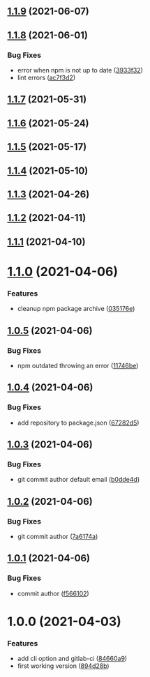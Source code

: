 ## [1.1.9](https://gitlab.com/hiryus-utils/gardener/compare/v1.1.8...v1.1.9) (2021-06-07)

## [1.1.8](https://gitlab.com/hiryus-utils/gardener/compare/v1.1.7...v1.1.8) (2021-06-01)


### Bug Fixes

* error when npm is not up to date ([3933f32](https://gitlab.com/hiryus-utils/gardener/commit/3933f324187acf410aba69924f983c6c614d2e56))
* lint errors ([ac7f3d2](https://gitlab.com/hiryus-utils/gardener/commit/ac7f3d21388e7f2bc9ff9b1317c34b3f024ec0ab))

## [1.1.7](https://gitlab.com/hiryus-utils/gardener/compare/v1.1.6...v1.1.7) (2021-05-31)

## [1.1.6](https://gitlab.com/hiryus-utils/gardener/compare/v1.1.5...v1.1.6) (2021-05-24)

## [1.1.5](https://gitlab.com/hiryus-utils/gardener/compare/v1.1.4...v1.1.5) (2021-05-17)

## [1.1.4](https://gitlab.com/hiryus-utils/gardener/compare/v1.1.3...v1.1.4) (2021-05-10)

## [1.1.3](https://gitlab.com/hiryus-utils/gardener/compare/v1.1.2...v1.1.3) (2021-04-26)

## [1.1.2](https://gitlab.com/hiryus-utils/gardener/compare/v1.1.1...v1.1.2) (2021-04-11)

## [1.1.1](https://gitlab.com/hiryus-utils/gardener/compare/v1.1.0...v1.1.1) (2021-04-10)

# [1.1.0](https://gitlab.com/hiryus-utils/gardener/compare/v1.0.5...v1.1.0) (2021-04-06)


### Features

* cleanup npm package archive ([035176e](https://gitlab.com/hiryus-utils/gardener/commit/035176e3ee6c09dce4cbbda355d1ce2e52487aea))

## [1.0.5](https://gitlab.com/hiryus-utils/gardener/compare/v1.0.4...v1.0.5) (2021-04-06)


### Bug Fixes

* npm outdated throwing an error ([11746be](https://gitlab.com/hiryus-utils/gardener/commit/11746be822e79eb20e20092d32b50bee8908cc83))

## [1.0.4](https://gitlab.com/hiryus-utils/gardener/compare/v1.0.3...v1.0.4) (2021-04-06)


### Bug Fixes

* add repository to package.json ([67282d5](https://gitlab.com/hiryus-utils/gardener/commit/67282d593fb18fa38e7c5ad90db9767117d53775))

## [1.0.3](https://gitlab.com/hiryus-utils/gardener/compare/v1.0.2...v1.0.3) (2021-04-06)


### Bug Fixes

* git commit author default email ([b0dde4d](https://gitlab.com/hiryus-utils/gardener/commit/b0dde4d98c9d5f814f7b77c7501eb30f6ff2e35c))

## [1.0.2](https://gitlab.com/hiryus-utils/gardener/compare/v1.0.1...v1.0.2) (2021-04-06)


### Bug Fixes

* git commit author ([7a6174a](https://gitlab.com/hiryus-utils/gardener/commit/7a6174ace358e863751cbb7fddd7b36c55c6eb8a))

## [1.0.1](https://gitlab.com/hiryus-utils/gardener/compare/v1.0.0...v1.0.1) (2021-04-06)


### Bug Fixes

* commit author ([f566102](https://gitlab.com/hiryus-utils/gardener/commit/f566102aa16957f238bc606483b2b57d89cadc9e))

# 1.0.0 (2021-04-03)


### Features

* add cli option and gitlab-ci ([84660a9](https://gitlab.com/hiryus-utils/gardener/commit/84660a9691e55d304840e96b8d90b3834b3a62b1))
* first working version ([894d28b](https://gitlab.com/hiryus-utils/gardener/commit/894d28bab23fe196609d1c4a78b9104a715ca425))
